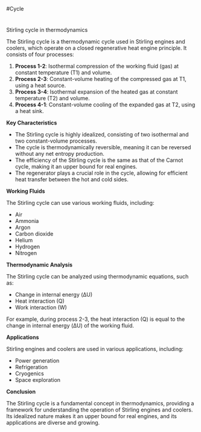 #Cycle

# 

Stirling cycle in thermodynamics

The Stirling cycle is a thermodynamic cycle used in Stirling engines and coolers, which operate on a closed regenerative heat engine principle. It consists of four processes:

1. **Process 1-2**: Isothermal compression of the working fluid (gas) at constant temperature (T1) and volume.
2. **Process 2-3**: Constant-volume heating of the compressed gas at T1, using a heat source.
3. **Process 3-4**: Isothermal expansion of the heated gas at constant temperature (T2) and volume.
4. **Process 4-1**: Constant-volume cooling of the expanded gas at T2, using a heat sink.

**Key Characteristics**

- The Stirling cycle is highly idealized, consisting of two isothermal and two constant-volume processes.
- The cycle is thermodynamically reversible, meaning it can be reversed without any net entropy production.
- The efficiency of the Stirling cycle is the same as that of the Carnot cycle, making it an upper bound for real engines.
- The regenerator plays a crucial role in the cycle, allowing for efficient heat transfer between the hot and cold sides.

**Working Fluids**

The Stirling cycle can use various working fluids, including:

- Air
- Ammonia
- Argon
- Carbon dioxide
- Helium
- Hydrogen
- Nitrogen

**Thermodynamic Analysis**

The Stirling cycle can be analyzed using thermodynamic equations, such as:

- Change in internal energy (ΔU)
- Heat interaction (Q)
- Work interaction (W)

For example, during process 2-3, the heat interaction (Q) is equal to the change in internal energy (ΔU) of the working fluid.

**Applications**

Stirling engines and coolers are used in various applications, including:

- Power generation
- Refrigeration
- Cryogenics
- Space exploration

**Conclusion**

The Stirling cycle is a fundamental concept in thermodynamics, providing a framework for understanding the operation of Stirling engines and coolers. Its idealized nature makes it an upper bound for real engines, and its applications are diverse and growing.